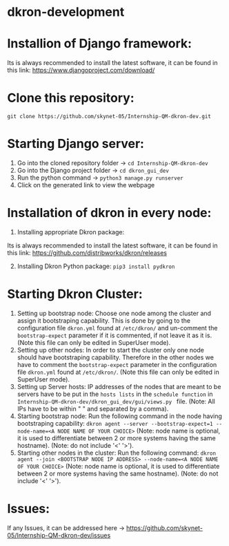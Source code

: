 # dkron-development

# Installion of Django framework:

Its is always recommended to install the latest software, it can be found in this link: https://www.djangoproject.com/download/

# Clone this repository:

`git clone https://github.com/skynet-05/Internship-QM-dkron-dev.git`

# Starting Django server:

1. Go into the cloned repository folder -> `cd Internship-QM-dkron-dev`
2. Go into the Django project folder -> `cd dkron_gui_dev`
3. Run the python command -> `python3 manage.py runserver`
4. Click on the generated link to view the webpage

# Installation of dkron in every node:

1. Installing appropriate Dkron package: 

Its is always recommended to install the latest software, it can be found in this link: https://github.com/distribworks/dkron/releases

2. Installing Dkron Python package: `pip3 install pydkron`

# Starting Dkron Cluster:

1. Setting up bootstrap node: Choose one node among the cluster and assign it bootstraping capability. This is done by going to the configuration file `dkron.yml` found at `/etc/dkron/` and un-comment the `bootstrap-expect` parameter if it is commented, if not leave it as it is. (Note this file can only be edited in SuperUser mode).
2. Setting up other nodes: In order to start the cluster only one node should have bootstraping capability. Therefore in the other nodes we have to comment the `bootstrap-expect` parameter in the configuration file `dkron.yml` found at `/etc/dkron/`. (Note this file can only be edited in SuperUser mode).
3. Setting up Server hosts: IP addresses of the nodes that are meant to be servers have to be put in the `hosts lists` in the `schedule function` in `Internship-QM-dkron-dev/dkron_gui_dev/gui/views.py ` file. (Note: All IPs have to be within " " and separated by a comma).
4. Starting bootstrap node: Run the following command in the node having bootstraping capability: `dkron agent --server --bootstrap-expect=1 --node-name=<A NODE NAME OF YOUR CHOICE>` (Note: node name is optional, it is used to differentiate between 2 or more systems having the same hostname). (Note: do not include '<' '>').
5. Starting other nodes in the cluster: Run the following command: `dkron agent --join <BOOTSTRAP NODE IP ADDRESS> --node-name=<A NODE NAME OF YOUR CHOICE>` (Note: node name is optional, it is used to differentiate between 2 or more systems having the same hostname). (Note: do not include '<' '>').


# Issues:

If any Issues, it can be addressed here -> https://github.com/skynet-05/Internship-QM-dkron-dev/issues
